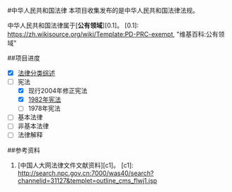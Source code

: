 #中华人民共和国法律
本项目收集发布的是中华人民共和国法律法规。

中华人民共和国法律属于[**公有领域**][0.1]。
[0.1]: https://zh.wikisource.org/wiki/Template:PD-PRC-exempt, "维基百科:公有领域"

##项目进度
- [X] [法律分类综述](\中华人民共和国法律分类综述.md)
- [ ] 宪法
  - [X] 现行2004年修正宪法
  - [X] [1982年宪法](\宪法\中华人民共和国宪法(1982年).md)
  - [ ] 1978年宪法
- [ ] 基本法律
- [ ] 非基本法律
- [ ] 法律解释

##参考资料
1. [中国人大网法律文件文献资料][c1]。
[c1]: http://search.npc.gov.cn:7000/was40/search?channelid=31127&templet=outline_cms_flwj1.jsp
